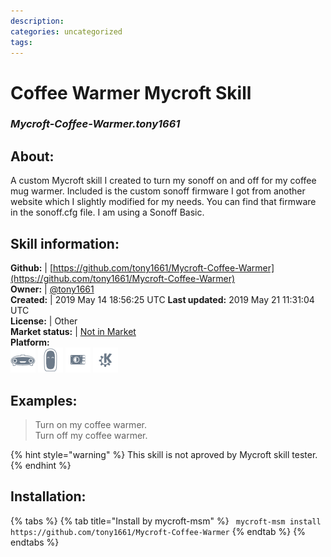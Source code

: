 ```yaml
--- 
description: 
categories: uncategorized   
tags:   
---
```


# Coffee Warmer Mycroft Skill  
### _Mycroft-Coffee-Warmer.tony1661_  
## About:  
A custom Mycroft skill I created to turn my sonoff on and off for my coffee mug warmer. Included is the custom sonoff firmware I got from another website which I slightly modified for my needs. You can find that firmware in the sonoff.cfg file. I am using a Sonoff Basic.

## Skill information:  
**Github:** | [https://github.com/tony1661/Mycroft-Coffee-Warmer](https://github.com/tony1661/Mycroft-Coffee-Warmer)  
**Owner:** | [@tony1661](https://github.com/tony1661)  
**Created:** | 2019 May 14 18:56:25 UTC  **Last updated:** 2019 May 21 11:31:04 UTC  
**License:** | Other  
**Market status:** | [Not in Market](https://market.mycroft.ai/skill/)  
**Platform:**  
 ![](../.gitbook/assets/mark-1-icon.png)  ![](../.gitbook/assets/mark-2-icon.png)  ![](../.gitbook/assets/picroft-icon.png)  ![](../.gitbook/assets/kde.png)   
## Examples:  
> Turn on my coffee warmer.  
> Turn off my coffee warmer.  
  
{% hint style="warning" %}
This skill is not aproved by Mycroft skill tester.
{% endhint %}
    
## Installation:  
{% tabs %}
{% tab title="Install by mycroft-msm" %}
``` mycroft-msm install https://github.com/tony1661/Mycroft-Coffee-Warmer```
{% endtab %}
  {% endtabs %}
  